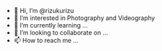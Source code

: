 - 👋 Hi, I’m @rizukurizu
- 👀 I’m interested in Photography and Videography
- 🌱 I’m currently learning ...
- 💞️ I’m looking to collaborate on ...
- 📫 How to reach me ...

<!---
rizukurizu/rizukurizu is a ✨ special ✨ repository because its `README.md` (this file) appears on your GitHub profile.
You can click the Preview link to take a look at your changes.
--->

